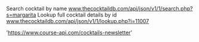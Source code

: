 Search cocktail by name www.thecocktaildb.com/api/json/v1/1/search.php?s=margarita
Lookup full cocktail details by id www.thecocktaildb.com/api/json/v1/1/lookup.php?i=11007

'https://www.course-api.com/cocktails-newsletter'
